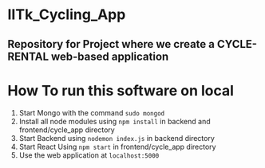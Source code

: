 # IITk_Cycling_App

## Repository for Project where we create a CYCLE-RENTAL web-based application
# How To run this software on local
1) Start Mongo with the command `sudo mongod`
2) Install all node modules using `npm install` in backend and frontend/cycle_app directory
3) Start Backend using `nodemon index.js` in backend directory 
4) Start React Using `npm start` in frontend/cycle_app directory
5) Use the web application at `localhost:5000`


